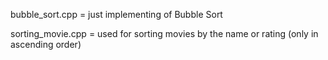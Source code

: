 bubble_sort.cpp     = just implementing of Bubble Sort

sorting_movie.cpp   = used for sorting movies by the name or rating (only in ascending order)